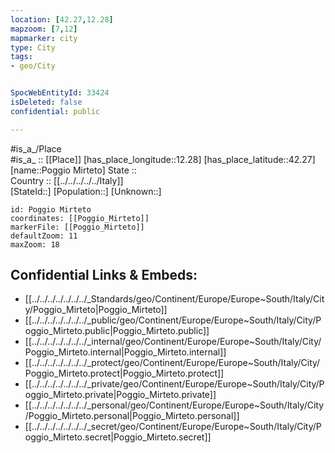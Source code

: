 ```yaml
---
location: [42.27,12.28] 
mapzoom: [7,12] 
mapmarker: city 
type: City
tags:
- geo/City


SpocWebEntityId: 33424
isDeleted: false
confidential: public

---
```

#is_a_/Place  
#is_a_ :: [[Place]] 
[has_place_longitude::12.28] 
[has_place_latitude::42.27] 
[name::Poggio Mirteto] 
State ::  
Country :: [[../../../../../Italy]]  
[StateId::] 
[Population::] 
[Unknown::] 


```leaflet
id: Poggio Mirteto
coordinates: [[Poggio_Mirteto]] 
markerFile: [[Poggio_Mirteto]] 
defaultZoom: 11 
maxZoom: 18
```


## Confidential Links & Embeds: 
- [[../../../../../../../_Standards/geo/Continent/Europe/Europe~South/Italy/City/Poggio_Mirteto|Poggio_Mirteto]] 
- [[../../../../../../../_public/geo/Continent/Europe/Europe~South/Italy/City/Poggio_Mirteto.public|Poggio_Mirteto.public]] 
- [[../../../../../../../_internal/geo/Continent/Europe/Europe~South/Italy/City/Poggio_Mirteto.internal|Poggio_Mirteto.internal]] 
- [[../../../../../../../_protect/geo/Continent/Europe/Europe~South/Italy/City/Poggio_Mirteto.protect|Poggio_Mirteto.protect]] 
- [[../../../../../../../_private/geo/Continent/Europe/Europe~South/Italy/City/Poggio_Mirteto.private|Poggio_Mirteto.private]] 
- [[../../../../../../../_personal/geo/Continent/Europe/Europe~South/Italy/City/Poggio_Mirteto.personal|Poggio_Mirteto.personal]] 
- [[../../../../../../../_secret/geo/Continent/Europe/Europe~South/Italy/City/Poggio_Mirteto.secret|Poggio_Mirteto.secret]] 
